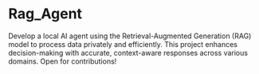 # Rag_Agent
Develop a local AI agent using the Retrieval-Augmented Generation (RAG) model to process data privately and efficiently. This project enhances decision-making with accurate, context-aware responses across various domains. Open for contributions!
